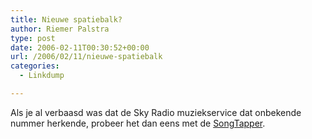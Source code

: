 ```yaml
---
title: Nieuwe spatiebalk?
author: Riemer Palstra
type: post
date: 2006-02-11T00:30:52+00:00
url: /2006/02/11/nieuwe-spatiebalk
categories:
  - Linkdump

---
```

Als je al verbaasd was dat de Sky Radio muziekservice dat onbekende nummer herkende, probeer het dan eens met de [SongTapper][1].

 [1]: http://www.songtapper.com/s/tappingmain.bin?dotap=1